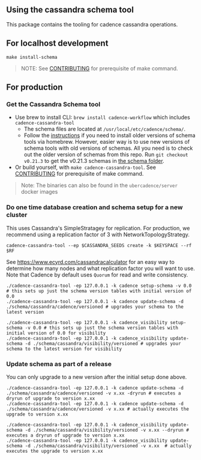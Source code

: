 ## Using the cassandra schema tool
This package contains the tooling for cadence cassandra operations.

## For localhost development
```
make install-schema
```
> NOTE: See [CONTRIBUTING](/CONTRIBUTING.md) for prerequisite of make command.

## For production

### Get the Cassandra Schema tool
* Use brew to install CLI: `brew install cadence-workflow` which includes `cadence-cassandra-tool`
  * The schema files are located at `/usr/local/etc/cadence/schema/`.
  * Follow the [instructions](https://github.com/cadence-workflow/cadence/discussions/4457) if you need to install older versions of schema tools via homebrew.
 However, easier way is to use new versions of schema tools with old versions of schemas.
 All you need is to check out the older version of schemas from this repo. Run `git checkout v0.21.3` to get the v0.21.3 schemas in [the schema folder](/schema).
* Or build yourself, with `make cadence-cassandra-tool`. See [CONTRIBUTING](/CONTRIBUTING.md) for prerequisite of make command.

> Note: The binaries can also be found in the `ubercadence/server` docker images

### Do one time database creation and schema setup for a new cluster
This uses Cassandra's SimpleStratagey for replication. For production, we recommend using a replication factor of 3 with NetworkTopologyStrategy.

```
cadence-cassandra-tool --ep $CASSANDRA_SEEDS create -k $KEYSPACE --rf $RF
```

See https://www.ecyrd.com/cassandracalculator for an easy way to determine how many nodes and what replication factor you will want to use.  Note that Cadence by default uses `Quorum` for read and write consistency.

```
./cadence-cassandra-tool -ep 127.0.0.1 -k cadence setup-schema -v 0.0 # this sets up just the schema version tables with initial version of 0.0
./cadence-cassandra-tool -ep 127.0.0.1 -k cadence update-schema -d ./schema/cassandra/cadence/versioned # upgrades your schema to the latest version

./cadence-cassandra-tool -ep 127.0.0.1 -k cadence_visibility setup-schema -v 0.0 # this sets up just the schema version tables with initial version of 0.0 for visibility
./cadence-cassandra-tool -ep 127.0.0.1 -k cadence_visibility update-schema -d ./schema/cassandra/visibility/versioned # upgrades your schema to the latest version for visibility
```

### Update schema as part of a release
You can only upgrade to a new version after the initial setup done above.

```
./cadence-cassandra-tool -ep 127.0.0.1 -k cadence update-schema -d ./schema/cassandra/cadence/versioned -v x.xx -dryrun # executes a dryrun of upgrade to version x.xx
./cadence-cassandra-tool -ep 127.0.0.1 -k cadence update-schema -d ./schema/cassandra/cadence/versioned -v x.xx # actually executes the upgrade to version x.xx

./cadence-cassandra-tool -ep 127.0.0.1 -k cadence_visibility update-schema -d ./schema/cassandra/visibility/versioned -v x.xx --dryrun # executes a dryrun of upgrade to version x.xx
./cadence-cassandra-tool -ep 127.0.0.1 -k cadence_visibility update-schema -d ./schema/cassandra/visibility/versioned -v x.xx  # actually executes the upgrade to version x.xx
```

